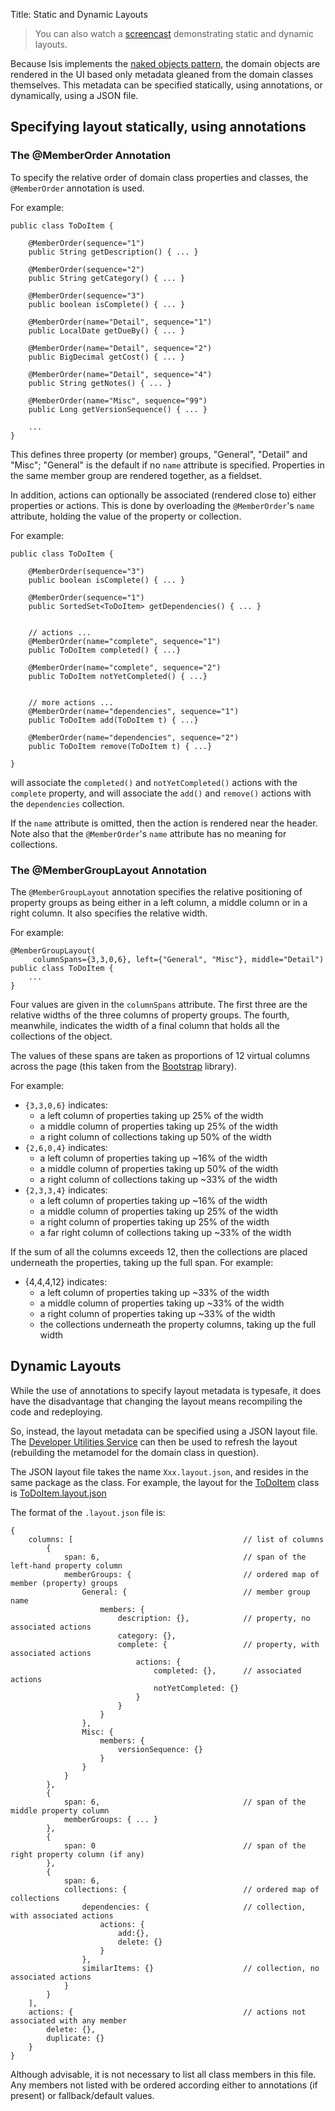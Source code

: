 Title: Static and Dynamic Layouts

> You can also watch a [screencast](../getting-started/screencasts.html) demonstrating static and dynamic layouts. 

Because Isis implements the [naked objects pattern](http://en.wikipedia.org/wiki/Naked_objects), the domain objects are rendered in the UI based only metadata gleaned from the domain classes themselves.  This metadata can be specified statically, using annotations, or dynamically, using a JSON file.

## Specifying layout statically, using annotations

### The @MemberOrder Annotation ###

To specify the relative order of domain class properties and classes, the `@MemberOrder` annotation is used.

For example:

    public class ToDoItem {

        @MemberOrder(sequence="1")
        public String getDescription() { ... }

        @MemberOrder(sequence="2")
        public String getCategory() { ... }

        @MemberOrder(sequence="3")
        public boolean isComplete() { ... }

        @MemberOrder(name="Detail", sequence="1")
        public LocalDate getDueBy() { ... }

        @MemberOrder(name="Detail", sequence="2")
        public BigDecimal getCost() { ... }

        @MemberOrder(name="Detail", sequence="4")
        public String getNotes() { ... }

        @MemberOrder(name="Misc", sequence="99")
        public Long getVersionSequence() { ... }

        ...
    } 

This defines three property (or member) groups, "General", "Detail" and "Misc"; "General" is the default if no `name` attribute is specified.  Properties in the same member group are rendered together, as a fieldset.  

In addition, actions can optionally be associated (rendered close to) either properties or actions.  This is done by overloading the `@MemberOrder`'s `name` attribute, holding the value of the property or collection.

For example:

    public class ToDoItem {

        @MemberOrder(sequence="3")
        public boolean isComplete() { ... }

        @MemberOrder(sequence="1")
        public SortedSet<ToDoItem> getDependencies() { ... }


        // actions ...
        @MemberOrder(name="complete", sequence="1")
        public ToDoItem completed() { ...}

        @MemberOrder(name="complete", sequence="2")
        public ToDoItem notYetCompleted() { ...}


        // more actions ...
        @MemberOrder(name="dependencies", sequence="1")
        public ToDoItem add(ToDoItem t) { ...}

        @MemberOrder(name="dependencies", sequence="2")
        public ToDoItem remove(ToDoItem t) { ...}

    }

will associate the `completed()` and `notYetCompleted()` actions with the `complete` property, and will associate the `add()` and `remove()` actions with the `dependencies` collection.

If the `name` attribute is omitted, then the action is rendered near the header.  Note also that the `@MemberOrder`'s `name` attribute has no meaning for collections.


### The @MemberGroupLayout Annotation

The `@MemberGroupLayout` annotation specifies the relative positioning of  property groups as being either in a left column, a middle column or in a right column.  It also specifies the relative width.

For example:

    @MemberGroupLayout(
         columnSpans={3,3,0,6}, left={"General", "Misc"}, middle="Detail")
    public class ToDoItem {
        ...
    }

Four values are given in the `columnSpans` attribute.  The first three are the relative widths of the three columns of property groups.  The fourth, meanwhile, indicates the width of a final column that holds all the collections of the object.

The values of these spans are taken as proportions of 12 virtual columns across the page (this taken from the [Bootstrap](http://twitter.github.io/bootstrap/) library).

For example:

* `{3,3,0,6}` indicates:
    * a left column of properties taking up 25% of the width
    * a middle column of properties taking up 25% of the width
    * a right column of collections taking up 50% of the width
* `{2,6,0,4}` indicates:
    * a left column of properties taking up ~16% of the width
    * a middle column of properties taking up 50% of the width
    * a right column of collections taking up ~33% of the width
* `{2,3,3,4}` indicates:
    * a left column of properties taking up ~16% of the width
    * a middle column of properties taking up 25% of the width
    * a right column of properties taking up 25% of the width
    * a far right column of collections taking up ~33% of the width

If the sum of all the columns exceeds 12, then the collections are placed underneath the properties, taking up the full span.  For example:

* {4,4,4,12} indicates:
    * a left column of properties taking up ~33% of the width
    * a middle column of properties taking up ~33% of the width
    * a right column of properties taking up ~33% of the width
    * the collections underneath the property columns, taking up the full width
 


## Dynamic Layouts

While the use of annotations to specify layout metadata is typesafe, it does have the disadvantage that changing the layout means recompiling the code and redeploying.

So, instead, the layout metadata can be specified using a JSON layout file.  The [Developer Utilities Service](services/developer-utilities-service.html) can then be used to refresh the layout (rebuilding the metamodel for the domain class in question).

The JSON layout file takes the name `Xxx.layout.json`, and resides in the same package as the class.  For example, the layout for the [ToDoItem](https://github.com/apache/isis/blob/f38fdb92941172eabb12e0943509f239e6d5925f/example/application/quickstart_wicket_restful_jdo/dom/src/main/java/dom/todo/ToDoItem.java) class is [ToDoItem.layout.json](https://github.com/apache/isis/blob/f38fdb92941172eabb12e0943509f239e6d5925f/example/application/quickstart_wicket_restful_jdo/dom/src/main/java/dom/todo/ToDoItem.layout.json)  

The format of the `.layout.json` file is:

    {
        columns: [                                      // list of columns
            {
                span: 6,                                // span of the left-hand property column
                memberGroups: {                         // ordered map of member (property) groups
                    General: {                          // member group name
                        members: {           
                            description: {},            // property, no associated actions
                            category: {},               
                            complete: {                 // property, with associated actions
                                actions: {              
                                    completed: {},      // associated actions 
                                    notYetCompleted: {}
                                }
                            }
                        }
                    },
                    Misc: {
                        members: {
                            versionSequence: {}
                        }
                    }
                }
            },
            {
                span: 6,                                // span of the middle property column
                memberGroups: { ... }
            },
            {
                span: 0                                 // span of the right property column (if any)
            },
            {
                span: 6,
                collections: {                          // ordered map of collections
                    dependencies: {                     // collection, with associated actions
                        actions: {                      
                            add:{},
                            delete: {}
                        }
                    },
                    similarItems: {}                    // collection, no associated actions
                }
            }
        ],
        actions: {                                      // actions not associated with any member
            delete: {},
            duplicate: {}
        }
    }
 

Although advisable, it is not necessary to list all class members in this file.  Any members not listed with be ordered according either to annotations (if present) or fallback/default values.
